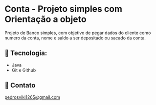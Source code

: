 # Conta - Projeto simples com Orientação a objeto

Projeto de Banco simples, com objetivo de pegar dados do cliente como numero da conta, nome e saldo a ser depositado ou sacado da conta.

## 👾 Tecnologia: 
- Java
- Git e Github

## 📡 Contato

pedrosviki1265@gmail.com
